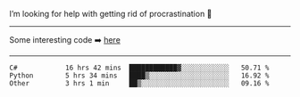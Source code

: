 I’m looking for help with getting rid of procrastination 🤔

-----

Some interesting code :arrow_right: [here](https://github.com/zhen8838/playground)

-----

<!--START_SECTION:waka-->

```text
C#            16 hrs 42 mins  ████████████▓░░░░░░░░░░░░   50.71 %
Python        5 hrs 34 mins   ████▒░░░░░░░░░░░░░░░░░░░░   16.92 %
Other         3 hrs 1 min     ██▒░░░░░░░░░░░░░░░░░░░░░░   09.16 %
```

<!--END_SECTION:waka-->

<!--
**zhen8838/zhen8838** is a ✨ _special_ ✨ repository because its `README.md` (this file) appears on your GitHub profile.

Here are some ideas to get you started:

- 🔭 I’m currently working on ...
- 🌱 I’m currently learning ...
- 👯 I’m looking to collaborate on ...
 ...
- 💬 Ask me about ...
- 📫 How to reach me: ...
- 😄 Pronouns: ...
- ⚡ Fun fact: ...
-->

